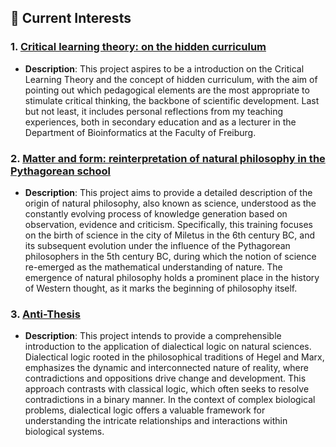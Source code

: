 ## 🌱 Current Interests

### 1. **[Critical learning theory: on the hidden curriculum](https://github.com/gallardoalba/hidden_curriculum)**
   - **Description**: This project aspires to be a introduction on the Critical Learning Theory and the concept of hidden curriculum, with the aim of pointing out which pedagogical elements are the most appropriate to stimulate critical thinking, the backbone of scientific development. Last but not least, it includes personal reflections from my teaching experiences, both in secondary education and as a lecturer in the Department of Bioinformatics at the Faculty of Freiburg.

### 2. **[Matter and form: reinterpretation of natural philosophy in the Pythagorean school](https://github.com/gallardoalba/natural_philosophy)**
   - **Description**: This project aims to provide a detailed description of the origin of natural philosophy, also known as science, understood as the constantly evolving process of knowledge generation based on observation, evidence and criticism. Specifically, this training focuses on the birth of science in the city of Miletus in the 6th century BC, and its subsequent evolution under the influence of the Pythagorean philosophers in the 5th century BC, during which the notion of science re-emerged as the mathematical understanding of nature. The emergence of natural philosophy holds a prominent place in the history of Western thought, as it marks the beginning of philosophy itself. 

### 3. **[Anti-Thesis](https://github.com/gallardoalba/anti-thesis)**
   - **Description**: This project intends to provide a comprehensible introduction to the application of dialectical logic on natural sciences. Dialectical logic rooted in the philosophical traditions of Hegel and Marx, emphasizes the dynamic and interconnected nature of reality, where contradictions and oppositions drive change and development. This approach contrasts with classical logic, which often seeks to resolve contradictions in a binary manner. In the context of complex biological problems, dialectical logic offers a valuable framework for understanding the intricate relationships and interactions within biological systems.
